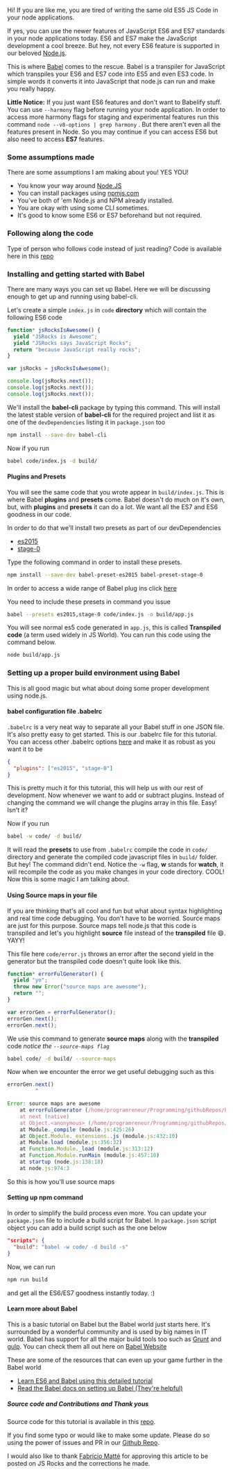 <!--
layout: post
title: Configuring Babel 6 for Node.js
date: 2015-12-31T01:23:42.811Z
comments: true
published: true
keywords: JavaScript, Node.js, ES6, Babel, transpiler
description: Tutorial on configuring Babel for node.js to get up and running quickly
categories: ES6, Babel, node.js
authorName: Hannan Ali
authorLink: https://abdulhannanali.github.io
authorPicture: //s.gravatar.com/avatar/89e5f7614cb88cd573359a953a09aa6e?s=80
-->
Hi! If you are like me, you are tired of writing the same old ES5 JS Code in your node applications.

If yes, you can use the newer features of JavaScript ES6 and ES7 standards in your node applications today. ES6 and ES7 make the JavaScript development a cool breeze. But hey, not every ES6 feature is supported in our beloved [Node.js](https://nodejs.org).

This is where [Babel](https://babeljs.io) comes to the rescue. Babel is a transpiler for JavaScript which transpiles your ES6 and ES7 code into ES5 and even ES3 code. In simple words it converts it into JavaScript that node.js can run and make you really happy.
<!--more-->

**Little Notice:** If you just want ES6 features and don't want to Babelify stuff. You can use `--harmony` flag before running your node application. In order to access more harmony flags for staging and experimental features run this command `node --v8-options | grep harmony` . But there aren't even all the features present in Node. So you may continue if you can access ES6 but also need to access **ES7** features.

### Some assumptions made
There are some assumptions I am making about you! YES YOU!
- You know your way around [Node.JS](https://nodejs.org)
- You can install packages using [npmjs.com](http://npmjs.com)
- You've both of 'em Node.js and NPM already installed.
- You are okay with using some CLI sometimes.
- It's good to know some ES6 or ES7 beforehand but not required.


### Following along the code
Type of person who follows code instead of just reading? Code is available here in this [repo](https://github.com/abdulhannanali/babel-configuration-tutorial)

### Installing and getting started with Babel
There are many ways you can set up Babel. Here we will be discussing enough to get up and running using babel-cli.

Let's create a simple `index.js` in `code` **directory**  which will contain the following ES6 code
```js
function* jsRocksIsAwesome() {
  yield "JSRocks is Awesome";
  yield "JSRocks says JavaScript Rocks";
  return "because JavaScript really rocks";
}

var jsRocks = jsRocksIsAwesome();

console.log(jsRocks.next());
console.log(jsRocks.next());
console.log(jsRocks.next());

```


We'll install the **babel-cli** package by typing this command. This will install the latest stable version of **babel-cli** for the required project and list it as one of the `devDependencies` listing it in `package.json` too

```bash
npm install --save-dev babel-cli
```

Now if you run
```bash
babel code/index.js -d build/
```

#### Plugins and Presets

You will see the same code that you wrote appear in `build/index.js`. This is where Babel **plugins** and **presets** come. Babel doesn't do much on it's own, but, with **plugins** and **presets** it can do a lot. We want all the ES7 and ES6 goodness in our code.

In order to do that we'll install two presets as part of our devDependencies
- [es2015](https://babeljs.io/docs/plugins/preset-es2015/)
- [stage-0](https://babeljs.io/docs/plugins/preset-stage-0/)

Type the following command in order to install these presets.
```bash
npm install --save-dev babel-preset-es2015 babel-preset-stage-0
```
In order to access a wide range of Babel plug ins click [here](https://babeljs.io/docs/plugins/)

You need to include these presets in command you issue
```bash
babel --presets es2015,stage-0 code/index.js -o build/app.js
```

You will see normal es5 code generated in `app.js`, this is called **Transpiled code** (a term used widely in JS World). You can run this code using the command below.
```bash
node build/app.js
```

### Setting up a proper build environment using Babel
This is all good magic but what about doing some proper development using node.js.

#### babel configuration file .babelrc
`.babelrc` is a very neat way to separate all your Babel stuff in one JSON file. It's also pretty easy to get started. This is our .babelrc file for this tutorial. You can access other .babelrc options [here](http://babeljs.io/docs/usage/options/) and make it as robust as you want it to be
```json
{
  "plugins": ["es2015", "stage-0"]
}
```
This is pretty much it for this tutorial, this will help us with our rest of development. Now whenever we want to add or subtract plugins. Instead of changing the command we will change the plugins array in this file. Easy! Isn't it?

Now if you run
```bash
babel -w code/ -d build/
```
It will read the **presets** to use from `.babelrc` compile the code in `code/` directory and generate the compiled code javascript files in `build/` folder. But hey! The command didn't end. Notice the `-w` flag, **w** stands for **watch**, it will recompile the code as you make changes in your code directory. COOL! Now this is some magic I am talking about.

#### Using Source maps in your file
If you are thinking that's all cool and fun but what about syntax highlighting and real time code debugging. You don't have to be worried. Source maps are just for this purpose. Source maps tell node.js that this code is transpiled and let's you highlight **source** file instead of the **transpiled** file 😄. YAYY!

This file here `code/error.js` throws an error after the second yield in the generator but the transpiled code doesn't quite look like this.
```js
function* errorFulGenerator() {
  yield "yo";
  throw new Error("source maps are awesome");
  return "";
}

var errorGen = errorFulGenerator();
errorGen.next();
errorGen.next();
```

We use this command to generate **source maps** along with the **transpiled** code *notice the `--source-maps flag`*
```bash
babel code/ -d build/ --source-maps
```

Now when we encounter the error we get useful debugging such as this
```js
errorGen.next()
         ^

Error: source maps are awesome
    at errorFulGenerator (/home/programreneur/Programming/githubRepos/babeljs-short-tutorial/code/error.js:3:9)
    at next (native)
    at Object.<anonymous> (/home/programreneur/Programming/githubRepos/babeljs-short-tutorial/code/error.js:10:10)
    at Module._compile (module.js:425:26)
    at Object.Module._extensions..js (module.js:432:10)
    at Module.load (module.js:356:32)
    at Function.Module._load (module.js:313:12)
    at Function.Module.runMain (module.js:457:10)
    at startup (node.js:138:18)
    at node.js:974:3
```
So this is how you'll use source maps

#### Setting up npm command
In order to simplify the build process even more. You can update your `package.json` file to include a build script for Babel. In `package.json` script object you can add a build script such as the one below
```json
"scripts": {
  "build": "babel -w code/ -d build -s"
}
```
Now, we can run
```bash
npm run build
```
and get all the ES6/ES7 goodness instantly today. :)


#### Learn more about Babel
This is a basic tutorial on Babel but the Babel world just starts here. It's surrounded by a wonderful community and is used by big names in IT world. Babel has support for all the major build tools too such as [Grunt](https://www.npmjs.com/package/grunt-babel) and [gulp](https://npmjs.org/package/gulp-babel/). You can check them all out here on [Babel Website](https://babeljs.io/docs/setup/)

These are some of the resources that can even up your game further in the Babel world
- [Learn ES6 and Babel using this detailed tutorial](http://ccoenraets.github.io/es6-tutorial/index.html)
- [Read the Babel docs on setting up Babel (They're helpful)](https://babeljs.io/docs/setup/)


##### Source code and Contributions and Thank yous
Source code for this tutorial is available in this [repo](https://github.com/abdulhannanali/babel-configuration-tutorial).

If you find some typo or would like to make some update. Please do so using the power of issues and PR in our [Github Repo](https://github.com/abdulhannanali/babel-configuration-tutorial).

I would also like to thank [Fabrício Matté](http://ultcombo.js.org/) for approving this article to be posted on JS Rocks and the corrections he made.
